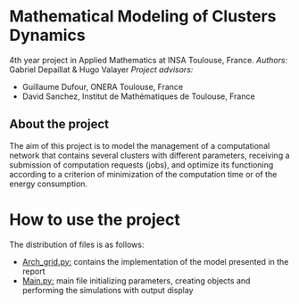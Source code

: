# Mathematical Modeling of Clusters Dynamics
4th year project in Applied Mathematics at INSA Toulouse, France.
*Authors:* Gabriel Depaillat & Hugo Valayer
*Project advisors:*
- Guillaume Dufour, ONERA Toulouse, France
- David Sanchez, Institut de Mathématiques de Toulouse, France

## About the project
The aim of this project is to model the management of a computational network that contains several clusters with different parameters, receiving a submission of computation requests (jobs), and optimize its functioning according to a criterion of minimization of the computation time or of the energy consumption.

# How to use the project
The distribution of files is as follows:
 * <ins>Arch_grid.py:</ins> contains the implementation of the model presented in the report
 * <ins>Main.py:</ins> main file initializing parameters, creating objects and performing the simulations with output display
